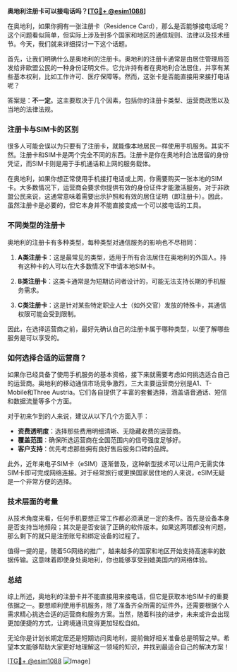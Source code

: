 **奥地利注册卡可以接电话吗？[[TG💪+ @esim1088](https://t.me/s/esim1088)]**

在奥地利，如果你拥有一张注册卡（Residence Card），那么是否能够接电话呢？这个问题看似简单，但实际上涉及到多个国家和地区的通信规则、法律以及技术细节。今天，我们就来详细探讨一下这个话题。

首先，让我们明确什么是奥地利的注册卡。奥地利的注册卡通常是由居住管理局签发给非欧盟公民的一种身份证明文件。它允许持有者在奥地利合法居住，并享有某些基本权利，比如工作许可、医疗保障等。然而，这张卡是否能直接用来接打电话呢？

答案是：**不一定**。这主要取决于几个因素，包括你的注册卡类型、运营商政策以及当地的法律法规。

### 注册卡与SIM卡的区别

很多人可能会误以为只要有了注册卡，就能像本地居民一样使用手机服务。其实不然。注册卡和SIM卡是两个完全不同的东西。注册卡是你在奥地利合法居留的身份凭证，而SIM卡则是用于手机通话和上网的服务载体。

在奥地利，如果你想正常使用手机接打电话或上网，你需要购买一张本地的SIM卡。大多数情况下，运营商会要求你提供有效的身份证件才能激活服务。对于非欧盟公民来说，这通常意味着需要出示护照和有效的居住证明（即注册卡）。因此，虽然注册卡是必要的，但它本身并不能直接变成一个可以接电话的工具。

### 不同类型的注册卡

奥地利的注册卡有多种类型，每种类型对通信服务的影响也不尽相同：

1. **A类注册卡**：这是最常见的类型，适用于所有合法居住在奥地利的外国人。持有这种卡的人可以在大多数情况下申请本地SIM卡。
   
2. **B类注册卡**：这类卡通常是为短期访问者设计的，可能无法支持长期的手机服务需求。

3. **C类注册卡**：这是针对某些特定职业人士（如外交官）发放的特殊卡，其通信权限可能会受到限制。

因此，在选择运营商之前，最好先确认自己的注册卡属于哪种类型，以便了解哪些服务是可以享受的。

### 如何选择合适的运营商？

如果你已经具备了使用手机服务的基本资格，接下来就需要考虑如何挑选适合自己的运营商。奥地利的移动通信市场竞争激烈，三大主要运营商分别是A1、T-Mobile和Three Austria。它们各自提供了丰富的套餐选择，涵盖语音通话、短信和数据流量等多个方面。

对于初来乍到的人来说，建议从以下几个方面入手：

- **资费透明度**：选择那些费用明细清晰、无隐藏收费的运营商。
- **覆盖范围**：确保所选运营商在全国范围内的信号强度足够好。
- **客户支持**：优先考虑那些拥有良好售后服务口碑的品牌。

此外，近年来电子SIM卡（eSIM）逐渐普及，这种新型技术可以让用户无需实体SIM卡即可完成网络连接。对于经常旅行或更换国家居住地的人来说，eSIM无疑是一个非常方便的选择。

### 技术层面的考量

从技术角度来看，任何手机要想正常工作都必须满足一定的条件。首先是设备本身是否支持当地频段；其次是是否安装了正确的软件版本。如果这两项都没有问题，那么剩下的就只是注册账号和绑定设备的过程了。

值得一提的是，随着5G网络的推广，越来越多的国家和地区开始支持高速率的数据传输。这意味着即使身处奥地利，你也能够享受到媲美国内的网络体验。

### 总结

综上所述，奥地利的注册卡并不能直接用来接电话，但它是获取本地SIM卡的重要依据之一。要想顺利使用手机服务，除了准备齐全所需的证件外，还需要根据个人需求精心挑选合适的运营商和服务方案。当然，随着科技的进步，未来或许会出现更加便捷的方式，让跨境通讯变得更加轻松自如。

无论你是计划长期定居还是短期访问奥地利，提前做好相关准备总是明智之举。希望本文能够帮助大家更好地理解这一领域的知识，并找到最适合自己的解决方案！

[[TG💪+ @esim1088](https://t.me/s/esim1088) ![Image](https://i.postimg.cc/4NQfJmqS/Snipaste-2025-05-13-00-14-12.png)]